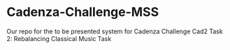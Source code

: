 # Cadenza-Challenge-MSS
Our repo for the to be presented system for Cadenza Challenge Cad2 Task 2: Rebalancing Classical Music Task
